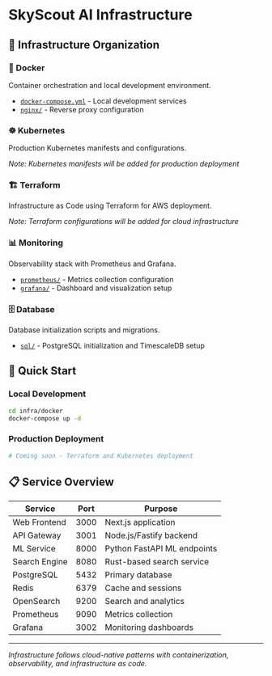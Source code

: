 # SkyScout AI Infrastructure

## 📁 Infrastructure Organization

### 🐳 Docker

Container orchestration and local development environment.

- [`docker-compose.yml`](./docker/docker-compose.yml) - Local development services
- [`nginx/`](./docker/nginx/) - Reverse proxy configuration

### ☸️ Kubernetes

Production Kubernetes manifests and configurations.

_Note: Kubernetes manifests will be added for production deployment_

### 🏗️ Terraform

Infrastructure as Code using Terraform for AWS deployment.

_Note: Terraform configurations will be added for cloud infrastructure_

### 📊 Monitoring

Observability stack with Prometheus and Grafana.

- [`prometheus/`](./monitoring/prometheus/) - Metrics collection configuration
- [`grafana/`](./monitoring/grafana/) - Dashboard and visualization setup

### 🗄️ Database

Database initialization scripts and migrations.

- [`sql/`](./database/sql/) - PostgreSQL initialization and TimescaleDB setup

## 🚀 Quick Start

### Local Development

```bash
cd infra/docker
docker-compose up -d
```

### Production Deployment

```bash
# Coming soon - Terraform and Kubernetes deployment
```

## 📋 Service Overview

| Service       | Port | Purpose                     |
| ------------- | ---- | --------------------------- |
| Web Frontend  | 3000 | Next.js application         |
| API Gateway   | 3001 | Node.js/Fastify backend     |
| ML Service    | 8000 | Python FastAPI ML endpoints |
| Search Engine | 8080 | Rust-based search service   |
| PostgreSQL    | 5432 | Primary database            |
| Redis         | 6379 | Cache and sessions          |
| OpenSearch    | 9200 | Search and analytics        |
| Prometheus    | 9090 | Metrics collection          |
| Grafana       | 3002 | Monitoring dashboards       |

---

_Infrastructure follows cloud-native patterns with containerization, observability, and infrastructure as code._
